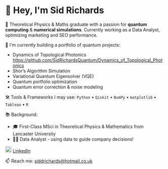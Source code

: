 # 👋 Hey, I'm Sid Richards
🧠 Theoretical Physics & Maths graduate with a passion for **quantum computing** & **numerical simulations**.
Currently working as a Data Analyst, optimizing marketing and SEO performance.

🔬 I'm currently building a portfolio of quantum projects:
- Dynamics of Topological Photonics https://github.com/SidRichardsQuantum/Dynamics_of_Topological_Photonics
- Shor’s Algorithm Simulation
- Variational Quantum Eigensolver (VQE)
- Quantum portfolio optimization
- Quantum error correction & noise modeling

🛠️ Tools & Frameworks I may use:
`Python` • `Qiskit` • `NumPy` • `matplotlib` • `Tableau` • `R`

📚 Background:
- 🎓 First-Class MSci in Theoretical Physics & Mathematics from Lancaster University
- 🧑‍💻 Data Analyst - using data to guide company decisions!

<img src="https://cdn.jsdelivr.net/gh/devicons/devicon/icons/linkedin/linkedin-original.svg" width="20" /> [LinkedIn](https://www.linkedin.com/in/sid-richards-21374b30b/)

📫 Reach me: siddrichards@hotmail.co.uk
